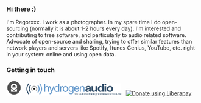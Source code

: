 ### Hi there :)
I'm Regorxxx. I work as a photographer. In my spare time I do open-sourcing (normally it is about 1-2 hours every day). 
I'm interested and contributing to free software, and particularly to audio related software. Advocate of open-source and sharing, trying to offer similar features than network players and servers like Spotify, Itunes Genius, YouTube, etc. right in your system: online and using open data.


### Getting in touch
<a href="mailto:regorxxx@protonmail.com" title="By Mail">
  <img
    width="40"
    alt="By Mail"
    src="https://raw.githubusercontent.com/regorxxx/regorxxx/master/assets/icons/Papirus-Team-Papirus-Apps-Protonmail-desktop.svg"
/></a>
&nbsp;
<a href="https://hydrogenaud.io/index.php?action=profile;u=137872" title="At hydrogenaudio">
  <img
    width="250"
    alt="At hydrogenaudio "
    src="https://raw.githubusercontent.com/regorxxx/regorxxx/master/assets/icons/Hydrogenaudio_logo_2003.svg"
/></a>
&nbsp;
<noscript><a href="https://liberapay.com/regorxxx/donate"><img alt="Donate using Liberapay" src="https://liberapay.com/assets/widgets/donate.svg"></a></noscript>
